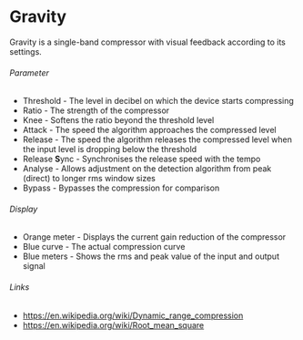 # Gravity

Gravity is a single-band compressor with visual feedback according to
its settings.

###### Parameter

  - Threshold - The level in decibel on which the device starts
    compressing
  - Ratio - The strength of the compressor
  - Knee - Softens the ratio beyond the threshold level
  - Attack - The speed the algorithm approaches the compressed level
  - Release - The speed the algorithm releases the compressed level when
    the input level is dropping below the threshold
  - Release **S**ync - Synchronises the release speed with the tempo
  - Analyse - Allows adjustment on the detection algorithm from peak
    (direct) to longer rms window sizes
  - Bypass - Bypasses the compression for comparison

###### Display

  - Orange meter - Displays the current gain reduction of the compressor
  - Blue curve - The actual compression curve
  - Blue meters - Shows the rms and peak value of the input and output
    signal

###### Links

  - <https://en.wikipedia.org/wiki/Dynamic_range_compression>
  - <https://en.wikipedia.org/wiki/Root_mean_square>
